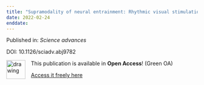 ```yaml
---
title: "Supramodality of neural entrainment: Rhythmic visual stimulation causally enhances auditory working memory performance."
date: 2022-02-24
enddate:
---
```


Published in: *Science advances*

DOI: 10.1126/sciadv.abj9782

<img src="https://upload.wikimedia.org/wikipedia/commons/thumb/7/77/Open_Access_logo_PLoS_transparent.svg/800px-Open_Access_logo_PLoS_transparent.svg.png" alt="drawing" width="50" align="left"/> &nbsp;&nbsp;&nbsp;This publication is available in **Open Access**! (Green OA)

&nbsp;&nbsp;&nbsp;[Access it freely here](https://www.ncbi.nlm.nih.gov/pmc/articles/PMC8865801
)

